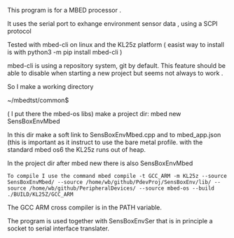 This program is for a MBED processor . 

It uses the serial port to exhange  environment sensor data , using a SCPI protocol 
 
Tested with mbed-cli  on linux and the KL25z  platform ( easist way to install is with python3 -m pip install mbed-cli ) 

mbed-cli  is using a repository system, git by default.  This feature should be able to disable when starting a new project but seems not always to work .

So I make a working directory 

~/mbedtst/common$

( I put there the mbed-os libs) 
make  a project dir:    mbed new SensBoxEnvMbed

In this dir make a soft link to SensBoxEnvMbed.cpp and to mbed_app.json  (this is important as it instruct to use the bare metal profile. with the standard mbed os6 the KL25z runs out of heap. 

In the project dir  after mbed new  there is also SensBoxEnvMbed  

```
To compile I use the command mbed compile -t GCC_ARM -m KL25z --source SensBoxEnvMbed/ --source /home/wb/github/PdevProj/SensBoxEnv/lib/ --source /home/wb/github/PeripheralDevices/ --source mbed-os --build ./BUILD/KL25Z/GCC_ARM
``` 

The GCC ARM cross compiler is in the PATH variable. 

The program is used together with SensBoxEnvSer that is in principle a socket to serial interface translater. 









